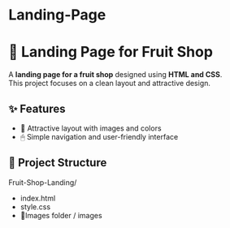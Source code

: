 # Landing-Page
# 🍉 Landing Page for Fruit Shop

A **landing page for a fruit shop** designed using **HTML and CSS**.  
This project focuses on a clean layout and attractive design.

## ✨ Features
- 🎨 Attractive layout with images and colors  
- 🖱 Simple navigation and user-friendly interface  

## 📂 Project Structure
Fruit-Shop-Landing/
- index.html
- style.css
- 📂Images folder / images

